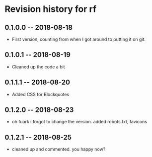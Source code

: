 # Revision history for rf

## 0.1.0.0  -- 2018-08-18

* First version, counting from when I got around to putting it on git.

## 0.1.0.1 -- 2018-08-19

* Cleaned up the code a bit

## 0.1.1.1 -- 2018-08-20

* Added CSS for Blockquotes

## 0.1.2.0 -- 2018-08-23

* oh fuark i forgot to change the version. added robots.txt, favicons

## 0.1.2.1 -- 2018-08-25

* cleaned up and commented. you happy now?
